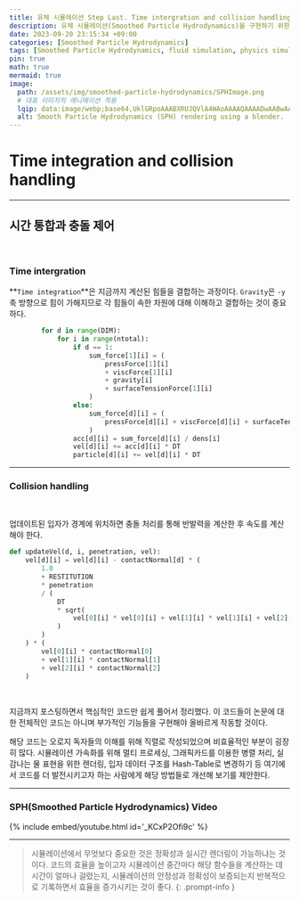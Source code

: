 ```yaml
---
title: 유체 시뮬레이션 Step Last. Time intergration and collision handling
description: 유체 시뮬레이션(Smoothed Particle Hydrodynamics)을 구현하기 위한 마지막 걸음
date: 2023-09-20 23:15:34 +09:00
categories: [Smoothed Particle Hydrodynamics]
tags: [Smoothed Particle Hydrodynamics, fluid simulation, physics simulation, 유체 시뮬레이션, fluid, 유체, 물리 시뮬레이션, 입자 시뮬레이션, Particles, 입자, SPH]
pin: true
math: true
mermaid: true
image:
  path: /assets/img/smoothed-particle-hydrodynamics/SPHImage.png
  # 대표 이미지의 애니메이션 적용
  lqip: data:image/webp;base64,UklGRpoAAABXRUJQVlA4WAoAAAAQAAAADwAABwAAQUxQSDIAAAARL0AmbZurmr57yyIiqE8oiG0bejIYEQTgqiDA9vqnsUSI6H+oAERp2HZ65qP/VIAWAFZQOCBCAAAA8AEAnQEqEAAIAAVAfCWkAALp8sF8rgRgAP7o9FDvMCkMde9PK7euH5M1m6VWoDXf2FkP3BqV0ZYbO6NA/VFIAAAA
  alt: Smooth Particle Hydrodynamics (SPH) rendering using a blender.
---
```

<!--  -->
# **Time integration and collision handling**

<hr>

## **시간 통합과 충돌 제어**
<br>

### **Time intergration**

**`Time integration`**은 지금까지 계산된 힘들을 결합하는 과정이다. `Gravity`은 `-y`축 방향으로 힘이 가해지므로 각 힘들이 속한 차원에 대해 이해하고 결합하는 것이 중요하다.

```python
        for d in range(DIM):
            for i in range(ntotal):
                if d == 1:
                    sum_force[1][i] = (
                        pressForce[1][i]
                        + viscForce[1][i]
                        + gravity[i]
                        + surfaceTensionForce[1][i]
                    )
                else:
                    sum_force[d][i] = (
                        pressForce[d][i] + viscForce[d][i] + surfaceTensionForce[d][i]
                    )
                acc[d][i] = sum_force[d][i] / dens[i]
                vel[d][i] += acc[d][i] * DT
                particle[d][i] += vel[d][i] * DT
```
<hr>

### **Collision handling**

<br>

업데이트된 입자가 경계에 위치하면 충돌 처리를 통해 반발력을 계산한 후 속도를 계산해야 한다.

```python
def updateVel(d, i, penetration, vel):
    vel[d][i] = vel[d][i] - contactNormal[d] * (
        1.0
        + RESTITUTION
        * penetration
        / (
            DT
            * sqrt(
                vel[0][i] * vel[0][i] + vel[1][i] * vel[1][i] + vel[2][i] * vel[2][i]
            )
        )
    ) * (
        vel[0][i] * contactNormal[0]
        + vel[1][i] * contactNormal[1]
        + vel[2][i] * contactNormal[2]
    )
```
<br>

지금까지 포스팅하면서 핵심적인 코드만 쉽게 풀어서 정리했다. 이 코드들이 논문에 대한 전체적인 코드는 아니며 부가적인 기능들을 구현해야 올바르게 작동할 것이다.

해당 코드는 오로지 독자들의 이해를 위해 직렬로 작성되었으며 비효율적인 부분이 굉장히 많다. 시뮬레이션 가속화를 위해 멀티 프로세싱, 그래픽카드를 이용한 병렬 처리, 실감나는 물 표현을 위한 렌더링, 입자 데이터 구조를 Hash-Table로 변경하기 등 여기에서 코드를 더 발전시키고자 하는 사람에게 해당 방법들로 개선해 보기를 제안한다.
<hr>

### **SPH(Smoothed Particle Hydrodynamics) Video**
{% include embed/youtube.html id='_KCxP2Ofi9c' %}
<!-- https://youtu.be/_KCxP2Ofi9c (유튜브 동영상) -->
<hr>

>시뮬레이션에서 무엇보다 중요한 것은 정확성과 실시간 렌더링이 가능하냐는 것이다. 코드의 효율을 높이고자 시뮬레이션 중간마다 해당 함수들을 계산하는 데 시간이 얼마나 걸렸는지, 시뮬레이션의 안정성과 정확성이 보증되는지 반복적으로 기록하면서 효율을 증가시키는 것이 좋다.
{: .prompt-info }

